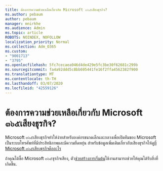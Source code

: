 ```yaml
---
title: ต้องการความช่วยเหลือเกี่ยวกับ Microsoft ๓๖๕เสียงธุรกิจ?
ms.author: pebaum
author: pebaum
manager: mnirkhe
ms.audience: Admin
ms.topic: article
ROBOTS: NOINDEX, NOFOLLOW
localization_priority: Normal
ms.collection: Adm_O365
ms.custom:
- "9001713"
- "3795"
ms.openlocfilehash: 5fc7cecaea046d4de429e5fc3be30f62681c299b
ms.sourcegitcommit: fa4a92ddd5c8bb695441fe16f2ffa4562382f900
ms.translationtype: MT
ms.contentlocale: th-TH
ms.lasthandoff: 03/07/2020
ms.locfileid: "42559126"
---
```

# <a name="need-help-with-microsoft-365-business-voice"></a>ต้องการความช่วยเหลือเกี่ยวกับ Microsoft ๓๖๕เสียงธุรกิจ?

Microsoft ๓๖๕เสียงธุรกิจทำให้ง่ายสำหรับองค์กรขนาดเล็กและกลางเพื่อเปิดทีมของ Microsoft เป็นระบบโทรศัพท์ที่มีประสิทธิภาพและมีความยืดหยุ่น สำหรับข้อมูลเพิ่มเติมเกี่ยวกับเสียงธุรกิจให้ดู[ที่ Microsoft ๓๖๕เสียงธุรกิจคืออะไร](https://docs.microsoft.com/microsoftteams/business-voice/whats-business-voice)

ถ้าคุณได้ซื้อ Microsoft ๓๖๕ธุรกิจเสียง, ตัว[ช่วยสร้างการเริ่มต้น](https://docs.microsoft.com/en-us/microsoftteams/business-voice/use-getting-started-wizard)ใช้งานสามารถช่วยให้คุณได้รับสิ่งที่เกิดขึ้น. 
